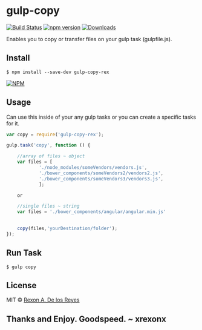 # gulp-copy

[![Build Status](https://travis-ci.org/xrexonx/gulp-copy.svg?branch=master)](https://travis-ci.org/xrexonx/gulp-copy)
[![npm version](https://badge.fury.io/js/gulp-copy-rex.svg)](https://badge.fury.io/js/gulp-copy-rex)
[![Downloads](http://img.shields.io/npm/dm/gulp-copy-rex.svg)](https://www.npmjs.com/package/gulp-copy-rex)


Enables you to copy or transfer files on your gulp task (gulpfile.js).
## Install

```
$ npm install --save-dev gulp-copy-rex
```
[![NPM](https://nodei.co/npm/gulp-copy-rex.png?downloads=true&downloadRank=true&stars=true)](https://nodei.co/npm/gulp-copy-rex/)

## Usage

Can use this inside of your any gulp tasks or you can create a specific tasks for it.

```js
var copy = require('gulp-copy-rex');

gulp.task('copy', function () {

	//array of files ~ object
    var files = [
  			'./node_modules/someVendors/vendors.js',
  			'./bower_components/someVendors2/vendors2.js',
  			'./bower_components/someVendors3/vendors3.js',
  			];

  	or

  	//single files ~ string
  	var files = './bower_components/angular/angular.min.js'

    
    copy(files,'yourDestination/folder');
});

```

## Run Task

```
$ gulp copy
```

## License

MIT © [Rexon A. De los Reyes](http://xrexonx.github.io)

## Thanks and Enjoy. Goodspeed. ~ xrexonx
